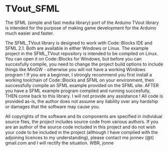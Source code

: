 TVout_SFML
==========

The SFML (simple and fast media library) port of the Arduino TVout library is intended for the purpose of 
making game development for the Arduino much easier and faster.

The SFML_TVout library is designed to work with Code::Blocks IDE and SFML 2.1. Both are available in either 
Windows or Linux. The example project in the SFML_TVout repository is intended to be compiled on Linux. 
You can open it on Code::Blocks for Windows, but before you can succesfully compile, you need to change 
the project build options to include things like MinGW - otherwise you will not have a working Windows 
program ! If you are a beginner, I strongly recommend you first install a working toolchain of Code::Blocks 
and SFML on your environment, then successfully compile an SFML example provided on the SFML site. 
AFTER you have a SFML example program compiled and running succesfully, THEN come back to this library. 
I will not provide any assistance ! All code is provided as-is, the author does not assume any liability 
over any hardship or damages that the software may cause you.

All copyrights of the software and its components are specified in individual source files, the project 
includes source code from various authors. If you are an author of the source code included in this project 
and do not wish your code to be included in the project (although I have complied with the adjoining licences 
to my understanding), please contact me jonnev (@t) gmail.com and I will rectify the situation. WBR, jonne
